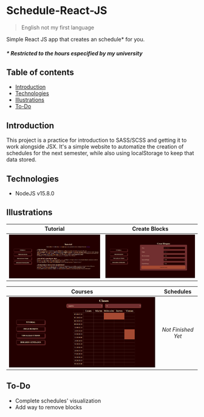 # Schedule-React-JS
> English not my first language

Simple React JS app that creates an schedule\* for you.

##### \* Restricted to the hours especified by my university

## Table of contents
- [Introduction](#introduction)
- [Technologies](#technologies)
- [Illustrations](#illustrations)
- [To-Do](#to-do)

## Introduction
This project is a practice for introduction to SASS/SCSS and getting it to work alongside JSX. It's a simple website to automatize the creation of schedules for the next semester, while also using localStorage to keep that data stored.

## Technologies
- NodeJS v15.8.0

## Illustrations

| Tutorial | Create Blocks |
|:---:|:---:|
|![Tutorial](./readme/img_01.png)|![Blocks](./readme/img_02.png)|

| Courses | Schedules |
|:---:|:---:|
|![Courses](./readme/img_03.png)| *Not Finished Yet* |


## To-Do
- Complete schedules' visualization
- Add way to remove blocks